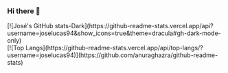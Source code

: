 ### Hi there 👋

<!--
**joselucas94/joselucas94** is a ✨ _special_ ✨ repository because its `README.md` (this file) appears on your GitHub profile.

Here are some ideas to get you started:

- 🔭 I’m currently working on ...
- 🌱 I’m currently learning ...
- 👯 I’m looking to collaborate on ...
- 🤔 I’m looking for help with ...
- 💬 Ask me about ...
- 📫 How to reach me: ...
- 😄 Pronouns: ...
- ⚡ Fun fact: ...
-->

<div>
  [![José's GitHub stats-Dark](https://github-readme-stats.vercel.app/api?username=joselucas94&show_icons=true&theme=dracula#gh-dark-mode-only)
</div>
<div>
  [![Top Langs](https://github-readme-stats.vercel.app/api/top-langs/?username=joselucas94)](https://github.com/anuraghazra/github-readme-stats)
</div>
